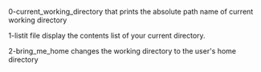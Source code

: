 0-current_working_directory that prints the absolute path name of current working directory

1-listit file display the contents list of your current directory.

2-bring_me_home changes the working directory to the user's home directory
